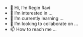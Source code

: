 - 👋 Hi, I’m Regin Ravi
- 👀 I’m interested in ...
- 🌱 I’m currently learning ...
- 💞️ I’m looking to collaborate on ...
- 📫 How to reach me ...

<!---
regiravi/regiravi is a ✨ special ✨ repository because its `README.md` (this file) appears on your GitHub profile.
You can click the Preview link to take a look at your changes.
--->
